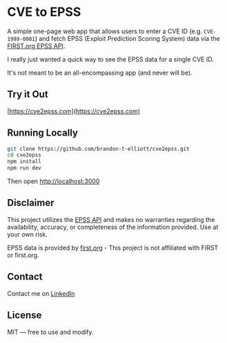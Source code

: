 # CVE to EPSS

A simple one-page web app that allows users to enter a CVE ID (e.g. `CVE-1999-0001`) and fetch EPSS (Exploit Prediction Scoring System) data via the [FIRST.org EPSS API](https://first.org/epss/).

I really just wanted a quick way to see the EPSS data for a single CVE ID.

It's not meant to be an all-encompassing app (and never will be).

## Try it Out

[https://cve2epss.com](https://cve2epss.com)

## Running Locally

```bash
git clone https://github.com/brandon-t-elliott/cve2epss.git
cd cve2epss
npm install
npm run dev
```
 
Then open [http://localhost:3000](http://localhost:3000)

## Disclaimer

This project utilizes the [EPSS API](https://www.first.org/epss/api) and makes no warranties regarding the availability, accuracy, or completeness of the information provided.
Use at your own risk.

EPSS data is provided by [first.org](https://www.first.org/epss/) - This project is not affiliated with FIRST or first.org.

## Contact

Contact me on [LinkedIn](https://www.linkedin.com/in/brandon-t-elliott/)

## License

MIT — free to use and modify.
